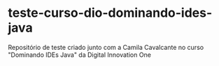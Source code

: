 # teste-curso-dio-dominando-ides-java   

Repositório de teste criado junto com a Camila Cavalcante no curso "Dominando IDEs Java" da Digital Innovation One

